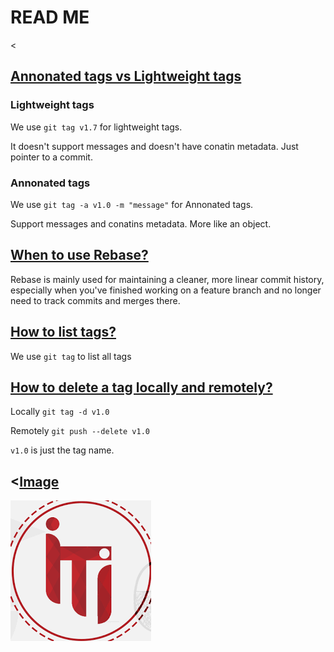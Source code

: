 # READ ME
<
## <u>Annonated tags vs Lightweight tags</u>
### Lightweight tags
We use `git tag v1.7` for lightweight tags.

It doesn't support messages and doesn't have conatin metadata. Just pointer to a commit.
### Annonated tags
We use `git tag -a v1.0 -m "message"` for Annonated tags.

Support messages and conatins metadata. More like an object.

## <u>When to use Rebase?</u>
Rebase is mainly used for maintaining a cleaner, more linear commit history, especially when you've finished working on a feature branch and no longer need to track commits and merges there.

## <u>How to list tags?</u>
We use `git tag` to list all tags

## <u>How to delete a tag locally and remotely?</u>
Locally `git tag -d v1.0`

Remotely `git push --delete v1.0`

`v1.0` is just the tag name.

## <<u>Image</u>
![Alt text](image.png)